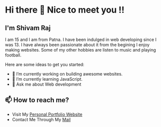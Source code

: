 # Hi there 👋 Nice to meet you !!

<!--
**Shivam-Raj-2007/Shivam-Raj-2007** is a ✨ _special_ ✨ repository because its `README.md` (this file) appears on your GitHub profile.
-->
## I'm Shivam Raj <br>
I am 15 and I am from Patna. I have been indulged in web developing since I was 13. I have always been passionate about it from the begining I enjoy making websites. Some of my other hobbies are listen to music and playing football.

Here are some ideas to get you started:

- 🔭 I’m currently working on building awesome websites.
- 🌱 I’m currently learning JavaScript.
- 💬 Ask me about Web development 

## 📫 How to reach me?
- Visit My [Personal Portfolio Website](https://shivam-raj-2007.github.io/)
- Contact Me Through My [Mail](mailto:shivam1207raj@gmail.com)

